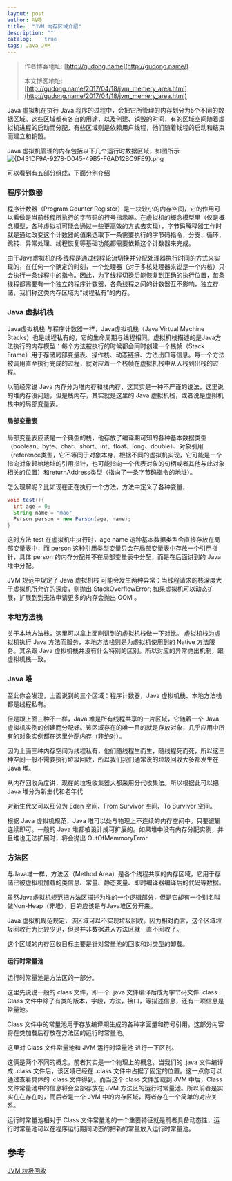 ```yaml
---
layout: post
author: 咕咚
title:  "JVM 内存区域介绍"
description: ""
catalog:    true
tags: Java JVM
---
```

> 作者博客地址: [http://gudong.name](http://gudong.name/)
>
> 本文博客地址: [http://gudong.name/2017/04/18/jvm_memery_area.html](http://gudong.name/2017/04/18/jvm_memery_area.html)

Java 虚拟机在执行 Java 程序的过程中，会把它所管理的内存划分为5个不同的数据区域。这些区域都有各自的用途，以及创建、销毁的时间，有的区域空间随着虚拟机进程的启动而分配，有些区域则是依赖用户线程，他们随着线程的启动和结束而建立和销毁。

Java 虚拟机管理的内存包括以下几个运行时数据区域，如图所示
![{D431DF9A-9278-D045-49B5-F6AD12BC9FE9}.png](http://upload-images.jianshu.io/upload_images/588640-f0dd01b0f16bef6b.png?imageMogr2/auto-orient/strip%7CimageView2/2/w/1240)

可以看到有五部分组成，下面分别介绍

### 程序计数器 
程序计数器（Program Counter Register）是一块较小的内存空间，它的作用可以看做是当前线程所执行的字节码的行号指示器。在虚拟机的概念模型里（仅是概念模型，各种虚拟机可能会通过一些更高效的方式去实现），字节码解释器工作时就是通过改变这个计数器的值来选取下一条需要执行的字节码指令，分支、循环、跳转、异常处理、线程恢复等基础功能都需要依赖这个计数器来完成。

由于Java虚拟机的多线程是通过线程轮流切换并分配处理器执行时间的方式来实现的，在任何一个确定的时刻，一个处理器（对于多核处理器来说是一个内核）只会执行一条线程中的指令。因此，为了线程切换后能恢复到正确的执行位置，每条线程都需要有一个独立的程序计数器，各条线程之间的计数器互不影响，独立存储，我们称这类内存区域为“线程私有”的内存。

### Java 虚拟机栈
Java虚拟机栈 与程序计数器一样，Java虚拟机栈（Java Virtual Machine Stacks）也是线程私有的，它的生命周期与线程相同。虚拟机栈描述的是Java方法执行的内存模型：每个方法被执行的时候都会同时创建一个栈帧（Stack Frame）用于存储局部变量表、操作栈、动态链接、方法出口等信息。每一个方法被调用直至执行完成的过程，就对应着一个栈帧在虚拟机栈中从入栈到出栈的过程。

以前经常说 Java 内存分为堆内存和栈内存，这其实是一种不严谨的说法，这里说的堆内存没问题，但是栈内存，其实就是这里的 Java 虚拟机栈，或者说是虚拟机栈中的局部变量表。

#### 局部变量表

局部变量表应该是一个典型的栈，他存放了编译期可知的各种基本数据类型（boolean、byte、char、short、int、float、long、double）、对象引用（reference类型，它不等同于对象本身，根据不同的虚拟机实现，它可能是一个指向对象起始地址的引用指针，也可能指向一个代表对象的句柄或者其他与此对象相关的位置）和returnAddress类型（指向了一条字节码指令的地址）。

怎么理解呢？比如现在正在执行一个方法，方法中定义了各种变量，

```java
void test(){
  int age = 0;
  String name = "mao"
  Person person = new Person(age, name);
}
```

这时方法 test 在虚拟机中执行时，age name 这种基本数据类型会直接存放在局部变量表中，而 person 这种引用类型变量只会在局部变量表中存放一个引用指针，具体 person 的内存分配并不在局部变量表中分配，而是在后面讲到的 Java 堆中分配。 

JVM 规范中规定了 Java 虚拟机栈 可能会发生两种异常：当线程请求的栈深度大于虚拟机所允许的深度，则抛出 StackOverflowError; 如果虚拟机可以动态扩展，扩展到到无法申请更多的内存会抛出 OOM 。

### 本地方法栈

关于本地方法栈，这里可以拿上面刚讲到的虚拟机栈做一下对比。
虚拟机栈为虚拟机执行 Java 方法而服务，本地方法栈则是为虚拟机使用到的 Native 方法服务。其余跟 Java 虚拟机栈并没有什么特别的区别。所以对应的异常抛出机制，跟虚拟机栈一致。

### Java 堆
至此你会发现，上面说到的三个区域：程序计数器，Java 虚拟机栈、本地方法栈都是线程私有。

但是跟上面三种不一样，Java 堆是所有线程共享的一片区域，它随着一个 Java 虚拟机实例的创建而分配好。该区域存在的唯一目的就是存放对象，几乎应用中所有的对象实例都在这里分配内存（非绝对）。

因为上面三种内存空间为线程私有，他们随线程生而生，随线程死而死，所以这三种空间一般不需要执行垃圾回收，所以我们我们通常说的垃圾回收大多都发生在 Java 堆。

从内存回收角度讲，现在的垃圾收集器大都采用分代收集法。所以根据此可以把 Java 堆分为新生代和老年代

对新生代又可以细分为 Eden 空间、From Survivor 空间、To Survivor 空间。

根据 Java 虚拟机规范，Java 堆可以处与物理上不连续的内存空间中。只要逻辑连续即可。一般的 Java 堆都被设计成可扩展的。如果堆中没有内存分配实例，并且堆也无法扩展时，将会抛出 OutOfMemmoryError.

### 方法区
与Java堆一样，方法区（Method Area）是各个线程共享的内存区域，它用于存储已被虚拟机加载的类信息、常量、静态变量、即时编译器编译后的代码等数据。

虽然Java虚拟机规范把方法区描述为堆的一个逻辑部分，但是它却有一个别名叫做Non-Heap（非堆），目的应该是与Java堆区分开来。

Java 虚拟机规范规定，该区域可以不实现垃圾回收。因为相对而言，这个区域垃圾回收行为比较少见，但是并非数据进入方法区就一直不回收了。

这个区域的内存回收目标主要是针对常量池的回收和对类型的卸载。

#### 运行时常量池

运行时常量池是方法区的一部分。

这里先说说一般的 class 文件，即一个 .java 文件编译后成为字节码文件 .class . Class 文件中除了有类的版本，字段，方法，接口，等描述信息，还有一项信息是常量池。

Class 文件中的常量池用于存放编译期生成的各种字面量和符号引用。这部分内容将在类加载后存放在方法区的运行时常量池。

这里对 Class 文件常量池和 JVM 运行时常量池 进行一下区别。

这俩是两个不同的概念，前者其实是一个物理上的概念，当我们的 .java 文件编译成 .class 文件后，该区域已经在 .class 文件中占据了固定的位置。这一点你可以通过查看具体的 .class 文件得到。而当这个 class 文件加载到 JVM 中后，Class 文件常量池中的信息将会全部存放在 JVM 方法区的运行时常量池。所以前者是实实在在存在的，而后者是一个 JVM 中的内存区域，两者存在一个简单的对应关系。

运行时常量池相对于 Class 文件常量池的一个重要特征就是前者具备动态性，运行时常量池可以在程序运行期间动态的把新的常量放入运行时常量池。

## 参考
[JVM 垃圾回收](https://zhuanlan.zhihu.com/p/26386634)